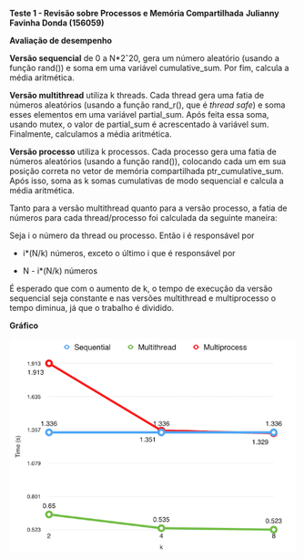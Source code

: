 **Teste 1 - Revisão sobre Processos e Memória Compartilhada**
**Julianny Favinha Donda (156059)**

**Avaliação de desempenho**

**Versão sequencial** de 0 a N*2ˆ20, gera um número aleatório (usando a função rand()) e soma em uma variável cumulative&#95;sum. Por fim, calcula a média aritmética.

**Versão multithread** utiliza k threads. Cada thread gera uma fatia de números aleatórios (usando a função rand&#95;r(), que é _thread safe_) e soma esses elementos em uma variável partial&#95;sum. Após feita essa soma, usando mutex, o valor de partial&#95;sum é acrescentado à variável sum. Finalmente, calculamos a média aritmética.

**Versão processo** utiliza k processos. Cada processo gera uma fatia de números aleatórios (usando a função rand()), colocando cada um em sua posição correta no vetor de memória compartilhada ptr&#95;cumulative&#95;sum. Após isso,  soma as k somas cumulativas de modo sequencial e calcula a média aritmética. 

Tanto para a versão multithread quanto para a versão processo, a fatia de números para cada thread/processo foi calculada da seguinte maneira:

Seja i o número da thread ou processo. Então i é responsável por

* i&ast;(N/k) números, exceto o último i que é responsável por

* N - i&ast;(N/k) números


É esperado que com o aumento de k, o tempo de execução da versão sequencial seja constante e nas versões multithread e multiprocesso o tempo diminua, já que o trabalho é dividido.


**Gráfico**

![Gráfico](images/graph-timexk.png)
